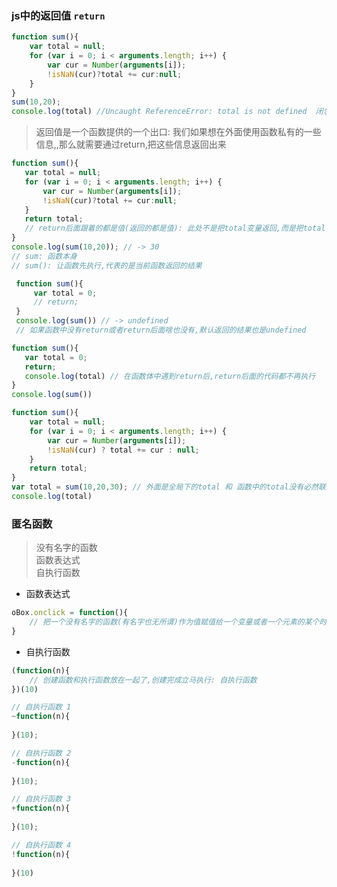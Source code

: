 ### js中的返回值 `return`

```javascript
function sum(){
	var total = null;	
	for (var i = 0; i < arguments.length; i++) {
		var cur = Number(arguments[i]);
		!isNaN(cur)?total += cur:null;
	}
}
sum(10,20);
console.log(total) //Uncaught ReferenceError: total is not defined  闭包的保护机制导致私有作用域会保护里面的私有变量
 ```
 
 > 返回值是一个函数提供的一个出口: 我们如果想在外面使用函数私有的一些信息,,那么就需要通过return,把这些信息返回出来
 
 ```javascript
function sum(){
	var total = null;	
	for (var i = 0; i < arguments.length; i++) {
		var cur = Number(arguments[i]);
		!isNaN(cur)?total += cur:null;
	}
	return total;
	// return后面跟着的都是值(返回的都是值): 此处不是把total变量返回,而是把total存储的值返回
}
console.log(sum(10,20)); // -> 30
// sum: 函数本身
// sum(): 让函数先执行,代表的是当前函数返回的结果
 ```
 
```javascript
 function sum(){
     var total = 0;
     // return;
 }
 console.log(sum()) // -> undefined
 // 如果函数中没有return或者return后面啥也没有,默认返回的结果也是undefined
 ```
 
 ```javascript
function sum(){
    var total = 0;
    return;
    console.log(total) // 在函数体中遇到return后,return后面的代码都不再执行
}
console.log(sum())
```
```javascript
function sum(){
	var total = null;	
	for (var i = 0; i < arguments.length; i++) {
		var cur = Number(arguments[i]);
		!isNaN(cur) ? total += cur : null;
	}
	return total;
}
var total = sum(10,20,30); // 外面是全局下的total 和 函数中的total没有必然联系
console.log(total)
 ```

### 匿名函数

> 没有名字的函数  
> 函数表达式  
> 自执行函数  

- 函数表达式

```javascript
oBox.onclick = function(){
    // 把一个没有名字的函数(有名字也无所谓)作为值赋值给一个变量或者一个元素的某个时间等: 函数表达式
}
```

- 自执行函数

```javascript
(function(n){
    // 创建函数和执行函数放在一起了,创建完成立马执行: 自执行函数
})(10)

// 自执行函数 1
~function(n){
    
}(10);

// 自执行函数 2
-function(n){
    
}(10);

// 自执行函数 3
+function(n){
    
}(10);

// 自执行函数 4
!function(n){
    
}(10)
```
